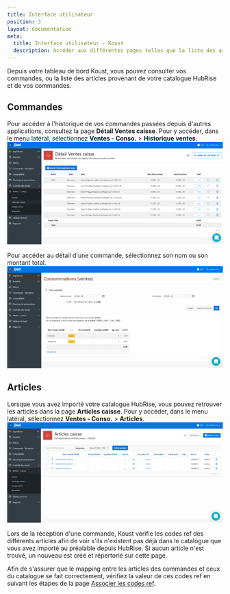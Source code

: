```yaml
---
title: Interface utilisateur
position: 3
layout: documentation
meta:
  title: Interface utilisateur - Koust
  description: Accéder aux différentes pages telles que la liste des articles ou celle des commandes.
---
```


Depuis votre tableau de bord Koust, vous pouvez consulter vos commandes, ou la liste des articles provenant de votre catalogue HubRise et de vos commandes.

## Commandes

Pour accéder à l'historique de vos commandes passées depuis d'autres applications, consultez la page **Détail Ventes caisse**. Pour y accéder, dans le menu latéral, sélectionnez **Ventes - Conso.** > **Historique ventes**.
   ![Interface utilisateur - Liste des commandes](../images/008-fr-koust-page-commandes.png)

Pour accéder au détail d'une commande, sélectionnez son nom ou son montant total.
   ![Interface utilisateur - Détail d'une commande](../images/009-fr-koust-detail-commande.png)
   
## Articles

Lorsque vous avez importé votre catalogue HubRise, vous pouvez retrouver les articles dans la page **Articles caisse**. Pour y accéder, dans le menu latéral, sélectionnez **Ventes - Conso.** > **Articles**.
   ![Interface utilisateur - Liste des articles](../images/007-fr-koust-page-articles.png)

Lors de la réception d'une commande, Koust vérifie les codes ref des différents articles afin de voir s'ils n'existent pas déjà dans le catalogue que vous avez importé au préalable depuis HubRise. Si aucun article n'est trouvé, un nouveau est créé et répertorié sur cette page.

Afin de s'assurer que le mapping entre les articles des commandes et ceux du catalogue se fait correctement, vérifiez la valeur de ces codes ref en suivant les étapes de la page [Associer les codes ref](/apps/koust/associer-codes-ref#produits).